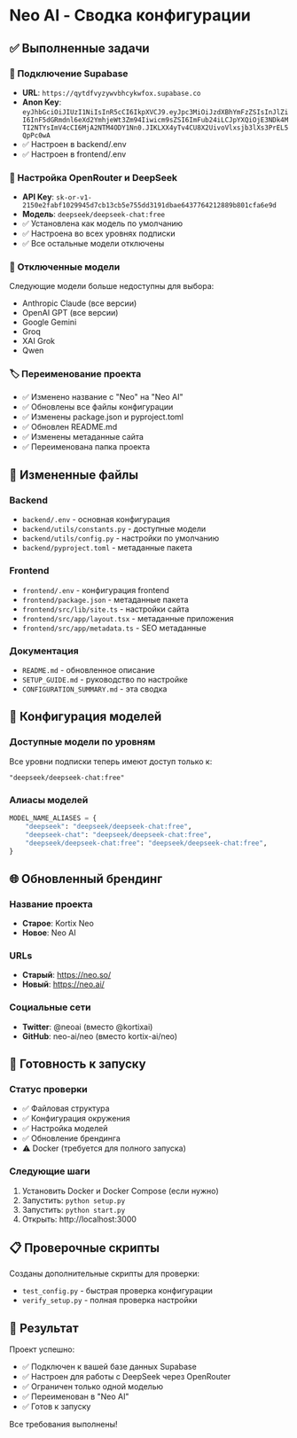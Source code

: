 # Neo AI - Сводка конфигурации

## ✅ Выполненные задачи

### 🔗 Подключение Supabase
- **URL**: `https://qytdfvyzywvbhcykwfox.supabase.co`
- **Anon Key**: `eyJhbGciOiJIUzI1NiIsInR5cCI6IkpXVCJ9.eyJpc3MiOiJzdXBhYmFzZSIsInJlZiI6InF5dGRmdnl6eXd2YmhjeWt3Zm94Iiwicm9sZSI6ImFub24iLCJpYXQiOjE3NDk4MTI2NTYsImV4cCI6MjA2NTM4ODY1Nn0.JIKLXX4yTv4CU8X2UivoVlxsjb3lXs3PrEL5QpPc0wA`
- ✅ Настроен в backend/.env
- ✅ Настроен в frontend/.env

### 🤖 Настройка OpenRouter и DeepSeek
- **API Key**: `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`
- **Модель**: `deepseek/deepseek-chat:free`
- ✅ Установлена как модель по умолчанию
- ✅ Настроена во всех уровнях подписки
- ✅ Все остальные модели отключены

### 🚫 Отключенные модели
Следующие модели больше недоступны для выбора:
- Anthropic Claude (все версии)
- OpenAI GPT (все версии)
- Google Gemini
- Groq
- XAI Grok
- Qwen

### 🏷️ Переименование проекта
- ✅ Изменено название с "Neo" на "Neo AI"
- ✅ Обновлены все файлы конфигурации
- ✅ Изменены package.json и pyproject.toml
- ✅ Обновлен README.md
- ✅ Изменены метаданные сайта
- ✅ Переименована папка проекта

## 📁 Измененные файлы

### Backend
- `backend/.env` - основная конфигурация
- `backend/utils/constants.py` - доступные модели
- `backend/utils/config.py` - настройки по умолчанию
- `backend/pyproject.toml` - метаданные пакета

### Frontend
- `frontend/.env` - конфигурация frontend
- `frontend/package.json` - метаданные пакета
- `frontend/src/lib/site.ts` - настройки сайта
- `frontend/src/app/layout.tsx` - метаданные приложения
- `frontend/src/app/metadata.ts` - SEO метаданные

### Документация
- `README.md` - обновленное описание
- `SETUP_GUIDE.md` - руководство по настройке
- `CONFIGURATION_SUMMARY.md` - эта сводка

## 🔧 Конфигурация моделей

### Доступные модели по уровням
Все уровни подписки теперь имеют доступ только к:
```
"deepseek/deepseek-chat:free"
```

### Алиасы моделей
```python
MODEL_NAME_ALIASES = {
    "deepseek": "deepseek/deepseek-chat:free",
    "deepseek-chat": "deepseek/deepseek-chat:free",
    "deepseek/deepseek-chat:free": "deepseek/deepseek-chat:free",
}
```

## 🌐 Обновленный брендинг

### Название проекта
- **Старое**: Kortix Neo
- **Новое**: Neo AI

### URLs
- **Старый**: https://neo.so/
- **Новый**: https://neo.ai/

### Социальные сети
- **Twitter**: @neoai (вместо @kortixai)
- **GitHub**: neo-ai/neo (вместо kortix-ai/neo)

## 🚀 Готовность к запуску

### Статус проверки
- ✅ Файловая структура
- ✅ Конфигурация окружения
- ✅ Настройка моделей
- ✅ Обновление брендинга
- ⚠️ Docker (требуется для полного запуска)

### Следующие шаги
1. Установить Docker и Docker Compose (если нужно)
2. Запустить: `python setup.py`
3. Запустить: `python start.py`
4. Открыть: http://localhost:3000

## 📋 Проверочные скрипты

Созданы дополнительные скрипты для проверки:
- `test_config.py` - быстрая проверка конфигурации
- `verify_setup.py` - полная проверка настройки

## 🎯 Результат

Проект успешно:
- ✅ Подключен к вашей базе данных Supabase
- ✅ Настроен для работы с DeepSeek через OpenRouter
- ✅ Ограничен только одной моделью
- ✅ Переименован в "Neo AI"
- ✅ Готов к запуску

Все требования выполнены!